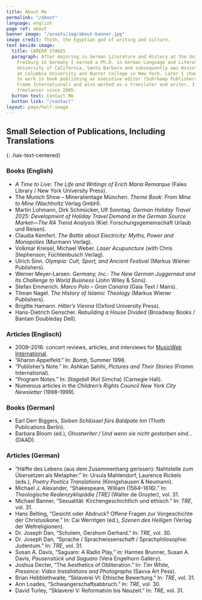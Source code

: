 ```yaml
---
title: About Me
permalink: "/about"
language: english
page ref: about
banner image: "/assets/img/about-banner.jpg"
image credit: Thoth, the Egyptian god of writing and culture.
text beside image:
  title: CAREER STAGES
  paragraph: After majoring in German Literature and History at the University of
    Freiburg in Germany I earned a Ph.D. in German Language and Literature from the
    University of California, Santa Barbara and subsequently was Assistant Professor
    at Columbia University and Hunter College in New York. Later I changed careers
    to work in book publishing as executive editor (Suhrkamp Publishers New York,
    Fromm International) and also worked as a translator and writer. I have been a
    freelancer since 2005.
  button text: Contact Me
  button link: "/contact"
layout: page/half-image
---
```


## Small Selection of Publications, Including Translations
{: .has-text-centered}

### Books (English)

* *A Time to Live: The Life and Writings of Erich Maria Remarque* (Fales Library / New York University Press).
* The Munich Show – Mineralientage München. *Theme Book: From Mine to Mine* (Wachholtz Verlag GmbH).
* Martin Lohmann, Dirk Schmücker, Ulf Sonntag. *German Holiday Travel 2025: Development of Holiday Travel Demand in the German Source Market—The RA Trend Analysis* (Kiel: Forschungsgemeinschaft Urlaub und Reisen).
* Claudia Kemfert. *The Battle about Electricity: Myths, Power and Monopolies* (Murmann Verlag).
* Volkmar Kreisel, Michael Weber. *Laser Acupuncture* (with Chris Stephenson; Füchtenbusch Verlag).
* Ulrich Sinn. *Olympia: Cult, Sport, and Ancient Festival* (Markus Wiener Publishers).
* Werner Meyer-Larsen. *Germany, Inc.: The New German Juggernaut and Its Challenge to World Business* (John Wiley & Sons).
* Stefan Emmerich. *Marco Polo – Gran Canaria* (Gaia Text / Mairs).
* Tilman Nagel. *The History of Islamic Theology* (Markus Wiener Publishers).
* Brigitte Hamann. *Hitler’s Vienna* (Oxford University Press).
* Hans-Dietrich Genscher. *Rebuilding a House Divided* (Broadway Books / Bantam Doubleday Dell).

### Articles (Englisch)

* 2009–2016: concert reviews, articles, and interviews for [MusicWeb International](www.musicweb-international.com/sandh).
* “Aharon Appelfeld.” In: *Bomb*, Summer 1998.
* “Publisher’s Note.” In: Ashkan Sahihi, *Pictures and Their Stories* (Fromm International).
* “Program Notes.” In: *Stagebill* (Kol Simcha) (Carnegie Hall).
* Numerous articles in the *Children’s Rights Council New York City Newsletter* (1998–1999).

### Books (German)

* Earl Derr Biggers, *Sieben Schlüssel fürs Baldpate Inn* (Thoth Publications Berlin).
* Barbara Bloom (ed.), *Ghostwriter / Und wenn sie nicht gestorben sind...* (DAAD).

### Articles (German)

* “Hälfte des Lebens (aus dem Zusammenhang gerissen): Nahtstelle zum Übersetzen als Metapher.” In: Ursula Mahlendorf,
Laurence Rickels (eds.), *Poetry Poetics Translations* (Königshausen & Neumann).
* Michael J. Alexander, “Shakespeare, William (1564–1616).” In: *Theologische Realenzyklopädie \[TRE\]* (Walter de Gruyter),
vol. 31.
* Michael Banner, “Sexualität: Kirchengeschichtlich und ethisch.” In: *TRE*, vol. 31.
* Hans Belting, “Gesicht oder Abdruck? Offene Fragen zur Vorgeschichte der Christusikone.” In: Cai Werntgen (ed.), *Szenen des Heiligen* (Verlag der Weltreligionen).
* Dr. Joseph Dan, “Scholem, Gershom Gerhard.” In: *TRE*, vol. 30.
* Dr. Joseph Dan, “Sprache / Sprachwissenschaft / Sprachphilosophie: Judentum.” In: *TRE*, vol. 31.
* Susan A. Davis, “Saguaro: A Radio Play,” in: Hannes Brunner, Susan A. Davis, *Pausenstück und Saguaro* (Vera Engelhorn
Gallery).
* Joshua Decter, “The Aesthetics of Obliteration.” In: *Tim White, Presence: Video Installations and Photographs* (Savva Art
Pess).
* Brian Hebblethwaite, “Sklaverei VI: Ethische Bewertung.” In: *TRE*, vol. 31.
* Ann Loades, “Schwangerschaftsabbruch.” In: *TRE*, vol. 30.
* David Turley, “Sklaverei V: Reformation bis Neuzeit.” In: *TRE*, vol. 31.
